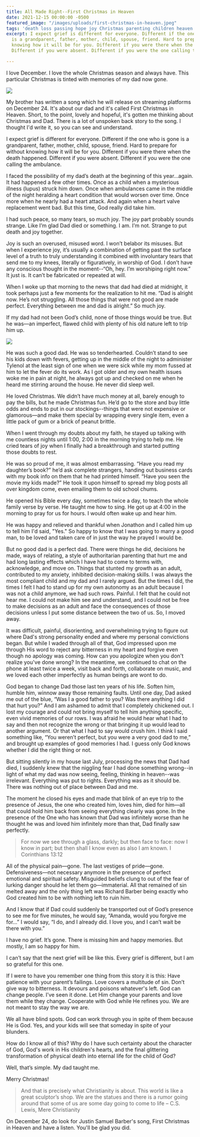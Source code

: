 ```yaml
---
title: All Made Right--First Christmas in Heaven
date: 2021-12-15 00:00:00 -0500
featured_image: "/images/uploads/first-christmas-in-heaven.jpeg"
tags: 'death loss passing hope joy Christmas parenting children heaven '
excerpt: I expect grief is different for everyone. Different if the one who is gone
  is a grandparent, father, mother, child, spouse, friend. Hard to prepare for without
  knowing how it will be for you. Different if you were there when the death happened.
  Different if you were absent. Different if you were the one calling the ambulance.

---
```

I love December. I love the whole Christmas season and always have. This particular Christmas is tinted with memories of my dad now gone.

![](/images/uploads/dad-at-piano.jpeg)

My brother has written a song which he will release on streaming platforms on December 24. It's about our dad and it's called First Christmas in Heaven. Short, to the point, lovely and hopeful, it's gotten me thinking about Christmas and Dad. There is a lot of unspoken back story to the song. I thought I'd write it, so you can see and understand.

I expect grief is different for everyone. Different if the one who is gone is a grandparent, father, mother, child, spouse, friend. Hard to prepare for without knowing how it will be for you. Different if you were there when the death happened. Different if you were absent. Different if you were the one calling the ambulance.

I faced the possibility of my dad’s death at the beginning of this year…again. It had happened a few other times. Once as a child when a mysterious illness (lupus) struck him down. Once when ambulances came in the middle of the night heralding a heart condition that would worsen over time. Once more when he nearly had a heart attack. And again when a heart valve replacement went bad. But this time, God really did take him.

I had such peace, so many tears, so much joy. The joy part probably sounds strange. Like I’m glad Dad died or something. I am. I’m not. Strange to put death and joy together.

Joy is such an overused, misused word. I won’t belabor its misuses. But when I experience joy, it’s usually a combination of getting past the surface level of a truth to truly understanding it combined with involuntary tears that send me to my knees, literally or figuratively, in worship of God. I don’t have any conscious thought in the moment--“Oh, hey. I’m worshiping right now.” It just is. It can’t be fabricated or repeated at will.

When I woke up that morning to the news that dad had died at midnight, it took perhaps just a few moments for the realization to hit me. “Dad is alright now. He’s not struggling. All those things that were not good are made perfect. Everything between me and dad is alright.” So much joy.

If my dad had not been God’s child, none of those things would be true. But he was—an imperfect, flawed child with plenty of his old nature left to trip him up.

![](/images/uploads/family-picture.jpeg)

He was such a good dad. He was so tenderhearted. Couldn’t stand to see his kids down with fevers, getting up in the middle of the night to administer Tylenol at the least sign of one when we were sick while my mom fussed at him to let the fever do its work. As I got older and my own health issues woke me in pain at night, he always got up and checked on me when he heard me stirring around the house. He never did sleep well.

He loved Christmas. We didn’t have much money at all, barely enough to pay the bills, but he made Christmas fun. He’d go to the store and buy little odds and ends to put in our stockings--things that were not expensive or glamorous—and make them special by wrapping every single item, even a little pack of gum or a brick of peanut brittle.

When I went through my doubts about my faith, he stayed up talking with me countless nights until 1:00, 2:00 in the morning trying to help me. He cried tears of joy when I finally had a breakthrough and started putting those doubts to rest.

He was so proud of me, it was almost embarrassing. “Have you read my daughter’s book?” he’d ask complete strangers, handing out business cards with my book info on them that he had printed himself. “Have you seen the movie my kids made?” He took it upon himself to spread my blog posts all over kingdom come, even emailing them to old school chums.

He opened his Bible every day, sometimes twice a day, to teach the whole family verse by verse. He taught me how to sing. He got up at 4:00 in the morning to pray for us for hours. I would often wake up and hear him.

He was happy and relieved and thankful when Jonathon and I called him up to tell him I'd said, "Yes." So happy to know that I was going to marry a good man, to be loved and taken care of in just the way he prayed I would be.

But no good dad is a perfect dad. There were things he did, decisions he made, ways of relating, a style of authoritarian parenting that hurt me and had long lasting effects which I have had to come to terms with, acknowledge, and move on. Things that stunted my growth as an adult, contributed to my anxiety, inhibited decision-making skills. I was always the most compliant child and my dad and I rarely argued. But the times I did, the times I felt I had to stand up for my own autonomy as an adult because I was not a child anymore, we had such rows. Painful. I felt that he could not hear me. I could not make him see and understand, and I could not be free to make decisions as an adult and face the consequences of those decisions unless I put some distance between the two of us. So, I moved away.

It was difficult, painful, disorienting, and overwhelming trying to figure out where Dad's strong personality ended and where my personal convictions began. But while I waded through all of that, God impressed upon me through His word to reject any bitterness in my heart and forgive even though no apology was coming. How can you apologize when you don't realize you've done wrong? In the meantime, we continued to chat on the phone at least twice a week, visit back and forth, collaborate on music, and we loved each other imperfectly as human beings are wont to do.

God began to change Dad those last ten years of his life. Soften him, humble him, winnow away those remaining faults. Until one day, Dad asked me out of the blue, “Was I a good father to you? Was there anything I did that hurt you?” And I am ashamed to admit that I completely chickened out. I lost my courage and could not bring myself to tell him anything specific, even vivid memories of our rows. I was afraid he would hear what I had to say and then not recognize the wrong or that bringing it up would lead to another argument. Or that what I had to say would crush him. I think I said something like, “You weren’t perfect, but you were a very good dad to me,” and brought up examples of good memories I had. I guess only God knows whether I did the right thing or not.

But sitting silently in my house last July, processing the news that Dad had died, I suddenly knew that the niggling fear I had done something wrong--in light of what my dad was now seeing, feeling, thinking in heaven--was irrelevant. Everything was put to rights. Everything was as it should be. There was nothing out of place between Dad and me.

The moment he closed his eyes and made that blink of an eye trip to the presence of Jesus, the one who created him, loves him, died for him—all that could hold him back from seeing everything clearly was gone. In the presence of the One who has known that Dad was infinitely worse than he thought he was and loved him infinitely more than that, Dad finally saw perfectly.

> For now we see through a glass, darkly; but then face to face: now I know in part; but then shall I know even as also I am known. I Corinthians 13:12

All of the physical pain—gone. The last vestiges of pride—gone. Defensiveness—not necessary anymore in the presence of perfect emotional and spiritual safety. Misguided beliefs clung to out of the fear of lurking danger should he let them go—immaterial. All that remained of sin melted away and the only thing left was Richard Barber being exactly who God created him to be with nothing left to ruin him.

And I know that if Dad could suddenly be transported out of God’s presence to see me for five minutes, he would say, “Amanda, would you forgive me for…” I would say, “I do, and I already did. I love you, and I can’t wait be there with you.”

I have no grief. It’s gone. There is missing him and happy memories. But mostly, I am so happy for him.

I can’t say that the next grief will be like this. Every grief is different, but I am so grateful for this one.

If I were to have you remember one thing from this story it is this: Have patience with your parent’s failings. Love covers a multitude of sin. Don’t give way to bitterness. It devours and poisons whatever's left. God can change people. I’ve seen it done. Let Him change your parents and love them while they change. Cooperate with God while He refines you. We are not meant to stay the way we are.

We all have blind spots. God can work through you in spite of them because He is God. Yes, and your kids will see that someday in spite of your blunders.

How do I know all of this? Why do I have such certainty about the character of God, God's work in His children's hearts, and the final glittering transformation of physical death into eternal life for the child of God?

Well, that’s simple. My dad taught me.

Merry Christmas!

> And that is precisely what Christianity is about. This world is like a great sculptor’s shop. We are the statues and there is a rumor going around that some of us are some day going to come to life – C.S. Lewis, Mere Christianity

On December 24, do look for Justin Samuel Barber's song, First Christmas in Heaven and have a listen. You'll be glad you did.